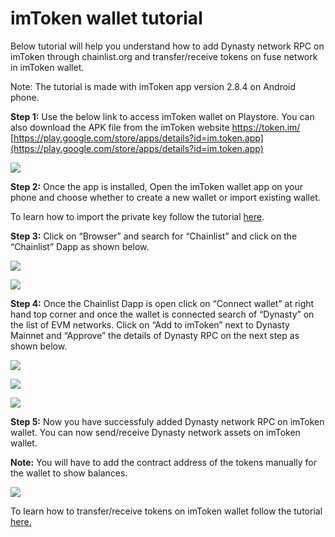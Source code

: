 # imToken wallet tutorial

Below tutorial will help you understand how to add Dynasty network RPC on imToken through chainlist.org and transfer/receive tokens on fuse network in imToken wallet.   
  
 Note: The tutorial is made with imToken app version 2.8.4 on Android phone.  
  
 **Step 1:** Use the below link to access imToken wallet on Playstore. You can also download the APK file from the imToken website https://token.im/  
 [https://play.google.com/store/apps/details?id=im.token.app](https://play.google.com/store/apps/details?id=im.token.app)

![](../../.gitbook/assets/image%20%287%29.png)

  
 **Step 2:** Once the app is installed, Open the imToken wallet app on your phone and choose whether to create a new wallet or import existing wallet.  
  
 To learn how to import the private key follow the tutorial [here](https://token.im/hc/en/articles/360035109054-How-to-import-private-key-or-keystore-).  
  
 **Step 3:** Click on “Browser” and search for “Chainlist” and click on the “Chainlist” Dapp as shown below.

![](../../.gitbook/assets/2.jpg)

![](../../.gitbook/assets/3.jpg)

**Step 4:** Once the Chainlist Dapp is open click on “Connect wallet” at right hand top corner and once the wallet is connected search of “Dynasty” on the list of EVM networks. Click on “Add to imToken” next to Dynasty Mainnet and “Approve” the details of Dynasty RPC on the next step as shown below.

![](../../.gitbook/assets/4.jpg)

![](../../.gitbook/assets/5.jpg)

![](../../.gitbook/assets/6.jpg)

**Step 5:** Now you have successfuly added Dynasty network RPC on imToken wallet. You can now send/receive Dynasty network assets on imToken wallet.  
  
 **Note:** You will have to add the contract address of the tokens manually for the wallet to show balances.  


![](../../.gitbook/assets/7.jpg)

To learn how to transfer/receive tokens on imToken wallet follow the tutorial [here.](https://support.token.im/hc/en-us/articles/360002085254-How-do-I-transfer-and-receive-)

